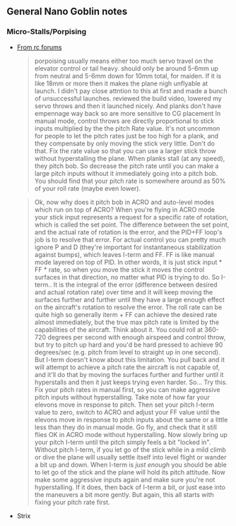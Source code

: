 


## General Nano Goblin notes

### Micro-Stalls/Porpising
  
  - [From rc forums](https://www.rcgroups.com/forums/showthread.php?2955321-STRIX-Nano-Goblin/page391)
    > porpoising usually means either too much servo travel on the elevator control or tail heavy. should only be around 5-6mm up from neutral and 5-6mm down for 10mm total, for maiden. If it is like 18mm or more then it makes the plane nigh unflyable at launch. I didn't pay close attntion to this at first and made a bunch of unsuccessful launches. reviewed the build video, lowered my servo throws and then it launched nicely. And planks don't have empennage way back so are more sensitive to CG placement
    > In manual mode, control throws are directly proportional to stick inputs multiplied by the
the pitch Rate value. It's not uncommon for people to let the pitch rates just
be too high for a plank, and they compensate by only moving the stick very little.
Don't do that. Fix the rate value so that you can use a larger stick throw without
hyperstalling the plane. When planks stall (at any speed), they pitch bob.
So decrease the pitch rate until you can make a large pitch inputs without it
immediately going into a pitch bob. You should find that your pitch rate is somewhere
around as 50% of your roll rate (maybe even lower).
    
    > Ok, now why does it pitch bob in ACRO and auto-level modes which run on top of ACRO?
When you're flying in ACRO mode your stick input represents a request
for a specific rate of rotation, which is called the set point. The difference between
the set point, and the actual rate of rotation is the error, and the PID+FF loop's
job is to resolve that error. For actual control you can pretty much ignore
P and D (they're important for instantaneous stabilization against bumps),
which leaves I-term and FF. FF is like manual mode layered on top of PID.
In other words, it is just stick input * FF * rate, so when you move the stick it
moves the control surfaces in that direction, no matter what PID is trying to do.
So I-term.. It is the integral of the error (difference between desired and actual
rotation rate) over time and it will keep moving the surfaces further and further
until they have a large enough effect on the aircraft's rotation to resolve the error.
The roll rate can be quite high so generally iterm + FF can achieve the desired
rate almost immediately, but the true max pitch rate is limited by the capabilities of
the aircraft. Think about it. You could roll at 360-720 degrees per second with
enough airspeed and control throw, but try to pitch up hard and you'd be hard
pressed to achieve 90 degrees/sec (e.g. pitch from level to straight up in one second).
But I-term doesn't know about this limitation. You pull back and it will
attempt to achieve a pitch rate the aircraft is not capable of, and it'll do
that by moving the surfaces further and further until it hyperstalls
and then it just keeps trying even harder.
So... Try this. Fix your pitch rates in manual first, so you can make aggressive
pitch inputs without hyperstalling. Take note of how far your elevons move
in response to pitch.
Then set your pitch I-term value to zero, switch to ACRO and adjust your FF value
until the elevons move in response to pitch inputs about the same or a little less
than they do in manual mode. Go fly, and check that it still flies
OK in ACRO mode without hyperstalling. Now slowly bring up
your pitch I-term until the pitch simply feels a bit "locked in".
Without pitch I-term, if you let go of the stick while in a mild
climb or dive the plane will usually settle itself into
level flight or wander a bit up and down. When I-term is *just enough*
you should be able to let go of the stick and the plane will
hold its pitch attitude. Now make some aggressive inputs
again and make sure you're not hyperstalling. If it does,
then back of I-term a bit, or just ease into
the maneuvers a bit more gently.
But again, this all starts with fixing your pitch rate first. 

  - Strix 

